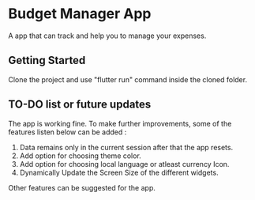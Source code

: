 # Budget Manager App

A app that can track and help you to manage your expenses.

## Getting Started

Clone the project and use "flutter run" command inside the cloned folder.

## TO-DO list or future updates

The app is working fine. To make further improvements, some of the features listen below can be added : 

1. Data remains only in the current session after that the app resets. 
2. Add option for choosing theme color.
3. Add option for choosing local language or atleast currency Icon.
4. Dynamically Update the Screen Size of the different widgets.

Other features can be suggested for the app.
